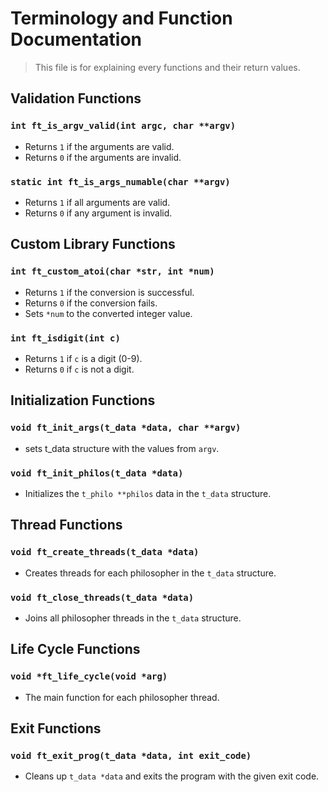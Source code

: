 # Terminology and Function Documentation

> This file is for explaining every functions and their return values.

## Validation Functions

### `int ft_is_argv_valid(int argc, char **argv)`

- Returns `1` if the arguments are valid.
- Returns `0` if the arguments are invalid.

### `static int ft_is_args_numable(char **argv)`

- Returns `1` if all arguments are valid.
- Returns `0` if any argument is invalid.

## Custom Library Functions

### `int ft_custom_atoi(char *str, int *num)`

- Returns `1` if the conversion is successful.
- Returns `0` if the conversion fails.
- Sets `*num` to the converted integer value.

### `int ft_isdigit(int c)`

- Returns `1` if `c` is a digit (0-9).
- Returns `0` if `c` is not a digit.

## Initialization Functions

### `void ft_init_args(t_data *data, char **argv)`

- sets t_data structure with the values from `argv`.

### `void ft_init_philos(t_data *data)`

- Initializes the `t_philo **philos` data in the `t_data` structure.

## Thread Functions

### `void ft_create_threads(t_data *data)`

- Creates threads for each philosopher in the `t_data` structure.

### `void ft_close_threads(t_data *data)`

- Joins all philosopher threads in the `t_data` structure.

## Life Cycle Functions

### `void *ft_life_cycle(void *arg)`

- The main function for each philosopher thread.

## Exit Functions

### `void ft_exit_prog(t_data *data, int exit_code)`

- Cleans up `t_data *data` and exits the program with the given exit code.
